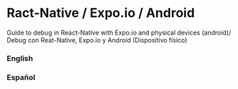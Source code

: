 # Ract-Native / Expo.io / Android
Guide to debug in React-Native with Expo.io and physical devices (android)/ Debug con Reat-Native, Expo.io y Android (Dispositivo físico)

### English

### Español
